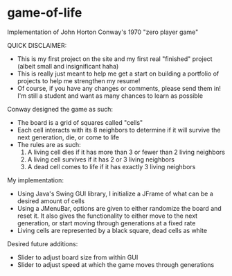 # game-of-life

Implementation of John Horton Conway's 1970 "zero player game"

QUICK DISCLAIMER:
- This is my first project on the site and my first real "finished" project (albeit small and insignificant haha)
- This is really just meant to help me get a start on building a portfolio of projects to help me strengthen my resume!
- Of course, if you have any changes or comments, please send them in! I'm still a student and want as many chances to learn as possible

Conway designed the game as such:
- The board is a grid of squares called "cells"
- Each cell interacts with its 8 neighbors to determine if it will survive the next generation, die, or come to life
- The rules are as such:
  1. A living cell dies if it has more than 3 or fewer than 2 living neighbors
  2. A living cell survives if it has 2 or 3 living neighbors
  3. A dead cell comes to life if it has exactly 3 living neighbors
  
My implementation:
- Using Java's Swing GUI library, I initialize a JFrame of what can be a desired amount of cells
- Using a JMenuBar, options are given to either randomize the board and reset it. It also gives the functionality to either move to the     next generation, or start moving through generations at a fixed rate
- Living cells are represented by a black square, dead cells as white

Desired future additions:
- Slider to adjust board size from within GUI
- Slider to adjust speed at which the game moves through generations
